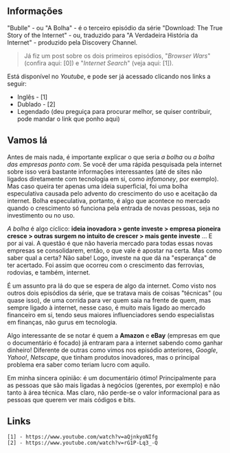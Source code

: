 ## Informações

"Bublle" - ou "A Bolha" - é o terceiro episódio da série "Download: The True Story of the Internet" - ou, traduzido para "A Verdadeira História da Internet" - produzido pela Discovery Channel.

> Já fiz um post sobre os dois primeiros episódios, "*Browser Wars*" (confira aqui: [0]) e "*Internet Search*" (veja aqui: [1]).

Está disponível no *Youtube*, e pode ser já acessado clicando nos links a seguir:

* Inglês - [1]
* Dublado - [2]
* Legendado (deu preguiça para procurar melhor, se quiser contribuir, pode mandar o link que ponho aqui)

## Vamos lá

Antes de mais nada, é importante explicar o que seria *a bolha* ou *a bolha das empresas ponto com*. Se você der uma rápida pesquisada pela internet sobre isso verá bastante informações interessantes (até de sites não ligados diretamente com tecnologia em si, como *infomoney*, por exemplo). Mas caso queira ter apenas uma ideia superficial, foi uma bolha especulativa causada pelo advento do crescimento do uso e aceitação da internet. Bolha especulativa, portanto, é algo que acontece no mercado quando o crescimento só funciona pela entrada de novas pessoas, seja no investimento ou no uso.

*A bolha* é algo cíclico: **ideia inovadora > gente investe > empresa pioneira cresce > outras surgem no intuito de crescer > mais gente investe** ... E por ai vai. A questão é que não haveria mercado para todas essas novas empresas se consolidarem, então, o que vale é apostar na certa. Mas como saber qual a certa? Não sabe! Logo, investe na que dá na "esperança" de ter acertado. Foi assim que ocorreu com o crescimento das ferrovias, rodovias, e também, internet.

É um assunto pra lá do que se espera de algo da internet. Como visto nos outros dois episódios da série, que se tratava mais de coisas "técnicas" (ou quase isso), de uma corrida para ver quem saia na frente de quem, mas sempre ligado à internet, nesse caso, é muito mais ligado ao mercado financeiro em si, tendo seus maiores influenciadores sendo especialistas em finanças, não gurus em tecnologia.

Algo interessante de se notar é quem a **Amazon** e **eBay** (empresas em que o documentário é focado) já entraram para a internet sabendo como ganhar dinheiro! Diferente de outras como vimos nos episódio anteriores, *Google*, *Yahoo!*, *Netscape*, que tinham produtos inovadores, mas o principal problema era saber como teriam lucro com aquilo.

Em minha sincera opinião: é um documentário ótimo! Principalmente para as pessoas que são mais ligadas à negócios (gerentes, por exemplo) e não tanto à área técnica. Mas claro, não perde-se o valor informacional para as pessoas que querem ver mais códigos e bits.

## Links

```
[1] - https://www.youtube.com/watch?v=aQjnkyoNIfg
[2] - https://www.youtube.com/watch?v=rG1P-Lq3_-Q
```
